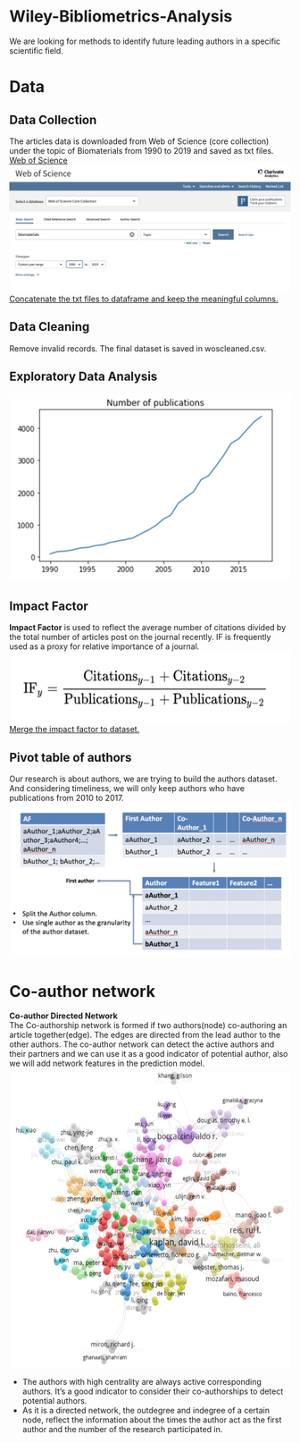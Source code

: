 # Wiley-Bibliometrics-Analysis
We are looking for methods to identify future leading authors in a specific scientific field.
# Data 
## Data Collection
The articles data is downloaded from Web of Science (core collection) under the topic of Biomaterials from 1990 to 2019 and saved as txt files.
[Web of Science](https://clarivate.com/products/web-of-science/)
![alt text](https://github.com/christine62/Wiley-Bibliometrics-Analysis/blob/master/image/web%20of%20science.png?raw=true)
[Concatenate the txt files to dataframe and keep the meaningful columns.](https://github.com/christine62/Wiley-Bibliometrics-Analysis/blob/master/code/concatwos.ipynb)
## Data Cleaning
Remove invalid records. The final dataset is saved in woscleaned.csv.
## Exploratory Data Analysis
![alt text](https://github.com/christine62/Wiley-Bibliometrics-Analysis/blob/master/image/number%20of%20publications.png?raw=true)
## Impact Factor
**Impact Factor** is used to reflect the average number of citations divided by the total number of articles post on the journal recently. IF is frequently used as a proxy for relative importance of a journal. 
![alt text](https://github.com/christine62/Wiley-Bibliometrics-Analysis/blob/master/image/if.png?raw=true)   
[Merge the impact factor to dataset.](https://github.com/christine62/Wiley-Bibliometrics-Analysis/blob/master/code/merge%20impact%20factor.ipynb)
## Pivot table of authors
Our research is about authors, we are trying to build the authors dataset. And considering timeliness, we will only keep authors who have publications from 2010 to 2017.
![alt text](https://github.com/christine62/Wiley-Bibliometrics-Analysis/blob/master/image/authors.png?raw=true)
# Co-author network
**Co-author Directed Network**  
The Co-authorship network is formed if two authors(node) co-authoring an article together(edge). The edges are directed from the lead author to the other authors. 
The co-author network can detect the active authors and their partners and we can use it as a good indicator of potential author, also we will add network features in the prediction model.
![alt text](https://github.com/christine62/Wiley-Bibliometrics-Analysis/blob/master/image/coauthor.png?raw=true)  
+ The authors with high centrality are always active corresponding authors. It’s a good indicator to consider their co-authorships to detect potential authors.  
+ As it is a directed network, the outdegree and indegree of a certain node, reflect the information about the times the author act as the first author and the number of the research participated in.



